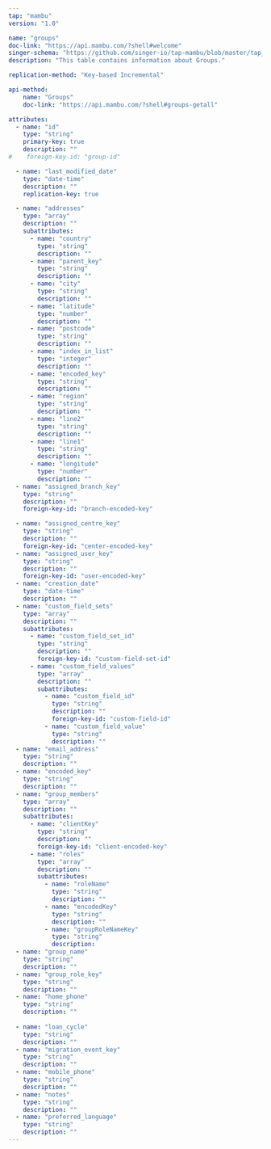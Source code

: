 ```yaml
---
tap: "mambu"
version: "1.0"

name: "groups"
doc-link: "https://api.mambu.com/?shell#welcome"
singer-schema: "https://github.com/singer-io/tap-mambu/blob/master/tap_mambu/schemas/groups.json"
description: "This table contains information about Groups."

replication-method: "Key-based Incremental"

api-method:
    name: "Groups"
    doc-link: "https://api.mambu.com/?shell#groups-getall"

attributes:
  - name: "id"
    type: "string"
    primary-key: true
    description: ""
#    foreign-key-id: "group-id"

  - name: "last_modified_date"
    type: "date-time"
    description: ""
    replication-key: true

  - name: "addresses"
    type: "array"
    description: ""
    subattributes:
      - name: "country"
        type: "string"
        description: ""
      - name: "parent_key"
        type: "string"
        description: ""
      - name: "city"
        type: "string"
        description: ""
      - name: "latitude"
        type: "number"
        description: ""
      - name: "postcode"
        type: "string"
        description: ""
      - name: "index_in_list"
        type: "integer"
        description: ""
      - name: "encoded_key"
        type: "string"
        description: ""
      - name: "region"
        type: "string"
        description: ""
      - name: "line2"
        type: "string"
        description: ""
      - name: "line1"
        type: "string"
        description: ""
      - name: "longitude"
        type: "number"
        description: ""
  - name: "assigned_branch_key"
    type: "string"
    description: ""
    foreign-key-id: "branch-encoded-key"

  - name: "assigned_centre_key"
    type: "string"
    description: ""
    foreign-key-id: "center-encoded-key"
  - name: "assigned_user_key"
    type: "string"
    description: ""
    foreign-key-id: "user-encoded-key"
  - name: "creation_date"
    type: "date-time"
    description: ""
  - name: "custom_field_sets"
    type: "array"
    description: ""
    subattributes:
      - name: "custom_field_set_id"
        type: "string"
        description: ""
        foreign-key-id: "custom-field-set-id"
      - name: "custom_field_values"
        type: "array"
        description: ""
        subattributes:
          - name: "custom_field_id"
            type: "string"
            description: ""
            foreign-key-id: "custom-field-id"
          - name: "custom_field_value"
            type: "string"
            description: ""
  - name: "email_address"
    type: "string"
    description: ""
  - name: "encoded_key"
    type: "string"
    description: ""
  - name: "group_members"
    type: "array"
    description: ""
    subattributes:
      - name: "clientKey"
        type: "string"
        description: ""
        foreign-key-id: "client-encoded-key"
      - name: "roles"
        type: "array"
        description: ""
        subattributes:
          - name: "roleName"
            type: "string"
            description: ""
          - name: "encodedKey"
            type: "string"
            description: ""
          - name: "groupRoleNameKey"
            type: "string"
            description:   
  - name: "group_name"
    type: "string"
    description: ""
  - name: "group_role_key"
    type: "string"
    description: ""
  - name: "home_phone"
    type: "string"
    description: ""
  
  - name: "loan_cycle"
    type: "string"
    description: ""
  - name: "migration_event_key"
    type: "string"
    description: ""
  - name: "mobile_phone"
    type: "string"
    description: ""
  - name: "notes"
    type: "string"
    description: ""
  - name: "preferred_language"
    type: "string"
    description: ""
---
```

